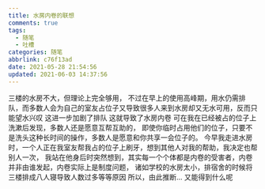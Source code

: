 ```yaml
---
title: 水房内卷的联想
comments: true
tags:
  - 随笔
  - 吐槽
categories: 随笔
abbrlink: c76f13ad
date: 2021-05-28 21:54:56
updated: 2021-06-03 14:37:56
---
```

三楼的水房不大，但理论上完全够用，<!-- more -->
不过在早上的使用高峰期，用水仍需排队，而多数人会为自己的室友占位子又导致很多人来到水房却又无水可用，反而只能望水兴叹
这进一步加剧了排队
这就导致了水房内卷
可在我在已经被占的位子上洗漱后发现，多数人还是愿意互帮互助的，
即使你临时占用他们的位子，只要不是洗头这种长时间的操作，多数人是愿意和你共享一会位子的。
今早我走进水房时，一个人正在我室友帮我占的位子上刷牙，想到其他人对我的帮助，我决定也帮别人一次，
我站在他身后时突然想到，其实每一个个体都是内卷的受害者，内卷并非由谁发起，内卷实际上是制度问题，
诸如学校的水房太小，排宿舍的时候将三楼排成八人寝导致人数过多等等原因
所以，由此推断...
又能得到什么呢
